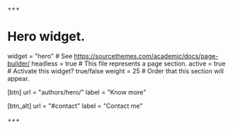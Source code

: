 +++
# Hero widget.
widget = "hero"  # See https://sourcethemes.com/academic/docs/page-builder/
headless = true  # This file represents a page section.
active = true # Activate this widget? true/false
weight = 25  # Order that this section will appear.

[btn]
  url = "authors/hero/"
  label = "Know more"
  
[btn_alt]
  url = "#contact"
  label = "Contact me"

+++
